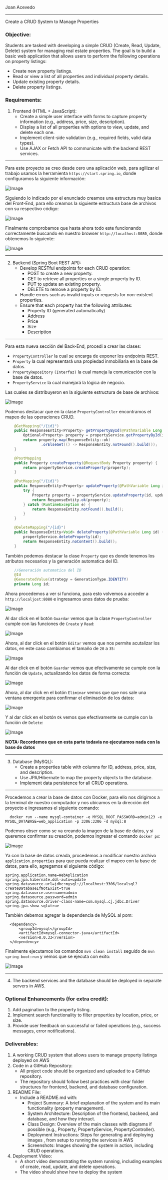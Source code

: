 Joan Acevedo

---
Create a CRUD System to Manage Properties

### Objective:

Students are tasked with developing a simple CRUD (Create, Read, Update, Delete) system for managing real estate properties. The goal is to build a basic web application that allows users to perform the following operations on property listings:

- Create new property listings.
- Read or view a list of all properties and individual property details.
- Update existing property details.
- Delete property listings.
      
### Requirements:

1.	Frontend (HTML + JavaScript):
      -	Create a simple user interface with forms to capture property information (e.g., address, price, size, description).
      -	Display a list of all properties with options to view, update, and delete each one.
      -	Implement client-side validation (e.g., required fields, valid data types).
      -	Use AJAX or Fetch API to communicate with the backend REST services.

---
      
Para este proyecto se creo desde cero una aplicación web, para agilizar el trabajo usamos la herramienta `https://start.spring.io`, donde configuramos la siguiente información:

![Image](https://github.com/user-attachments/assets/3ec776fa-6f4e-4bba-a656-e78cdcaaa88e)

Siguiendo lo indicado por el enunciado creamos una estructura muy basica del Front-End, para ello creamos la siguiente estructura base de archivos con su respectivo código:

![Image](https://github.com/user-attachments/assets/d06daab5-a7eb-463a-af10-d83c4e6a5797)

Finalmente comprobamos que hasta ahora todo este funcionando correctamente buscando en nuestro browser `http://localhost:8080`, donde obtenemos lo siguiente:

![Image](https://github.com/user-attachments/assets/194be1b8-857e-4359-b619-83116ae42f0a)

---

2.	Backend (Spring Boot REST API):
      -	Develop RESTful endpoints for each CRUD operation:
        - POST to create a new property.
        - GET to retrieve all properties or a single property by ID.
        - PUT to update an existing property.
        - DELETE to remove a property by ID.
      -	Handle errors such as invalid inputs or requests for non-existent properties.
      -	Ensure that each property has the following attributes:
        - Property ID (generated automatically)
        - Address
        - Price
        - Size
        - Description
      
---

Para esta nueva sección del Back-End, procedi a crear las clases:

- `PropertyController` la cual se encarga de exponer los endpoints REST.
- `Property` la cual representará una propiedad inmobiliaria en la base de datos.
- `PropertyRepository` `(Interfaz)` la cual maneja la comunicación con la base de datos.
- `PropertyService` la cual manejará la lógica de negocio.

Las cuales se distribuyeron en la siguiente estructura de base de archivos:

![Image](https://github.com/user-attachments/assets/c54305f5-8f5f-47a6-954f-617be7dcc0fe)

Podemos destacar que en la clase `PropertyController` encontramos el mapeo de las operaciones CRUD.

```java
    @GetMapping("/{id}")
    public ResponseEntity<Property> getPropertyById(@PathVariable Long id) {
        Optional<Property> property = propertyService.getPropertyById(id);
        return property.map(ResponseEntity::ok)
                .orElseGet(() -> ResponseEntity.notFound().build());
    }

    @PostMapping
    public Property createProperty(@RequestBody Property property) {
        return propertyService.createProperty(property);
    }

    @PutMapping("/{id}")
    public ResponseEntity<Property> updateProperty(@PathVariable Long id, @RequestBody Property updatedProperty) {
        try {
            Property property = propertyService.updateProperty(id, updatedProperty);
            return ResponseEntity.ok(property);
        } catch (RuntimeException e) {
            return ResponseEntity.notFound().build();
        }
    }

    @DeleteMapping("/{id}")
    public ResponseEntity<Void> deleteProperty(@PathVariable Long id) {
        propertyService.deleteProperty(id);
        return ResponseEntity.noContent().build();
    }
```

También podemos destacar la clase `Property` que es donde tenemos los atributos necesarios y la generación automatica del ID.

```java
    //Generación automatica del ID
    @Id
    @GeneratedValue(strategy = GenerationType.IDENTITY)
    private Long id;
```

Ahora procedemos a ver si funciona, para esto volvemos a acceder a `http://localjost:8080` e ingresamos unos datos de prueba:

![Image](https://github.com/user-attachments/assets/8e4bdea5-444c-4ba0-9eda-123b74b4c062)

Al dar click en el botón `Guardar` vemos que la clase `PropertyController` cumple con las funciones de `Create` y `Read`:

![Image](https://github.com/user-attachments/assets/624009d2-b2ce-4f73-9cf5-dc601859c883)

Ahora, al dar click en el botón `Editar` vemos que nos permite acutalizar los datos, en este caso cambiamos el tamaño de `20` a `35`:

![Image](https://github.com/user-attachments/assets/a1d7ea82-ad58-40a0-b8f5-54237ed859f0)

Al dar click en el botón `Guardar` vemos que efectivamente se cumple con la función de `Update`, actualizando los datos de forma correcta:

![Image](https://github.com/user-attachments/assets/375caf97-ab65-49d1-a995-3ee3c57749e4)

Ahora, al dar click en el botón `Eliminar` vemos que que nos sale una ventana emergente para confirmar el eliminación de los datos:

![Image](https://github.com/user-attachments/assets/58421266-f044-41bc-9410-f40869bf0493)

Y al dar click en el botón `Ok`  vemos que efectivamente se cumple con la función de `Delete`:

![Image](https://github.com/user-attachments/assets/194be1b8-857e-4359-b619-83116ae42f0a)

**NOTA: Recordemos que en esta parte todavia no ejecutamos nada con la base de datos**

---

3.	Database (MySQL):
      -	Create a properties table with columns for ID, address, price, size, and description.
      -	Use JPA/Hibernate to map the property objects to the database.
      -	Implement data persistence for all CRUD operations.

---

Procedemos a crear la base de datos con Docker, para ello nos dirigimos a la terminal de nuestro computador y nos ubicamos en la dirección del proyecto e ingresamos el siguiente comando:

      docker run --name mysql-container -e MYSQL_ROOT_PASSWORD=admin123 -e MYSQL_DATABASE=web_application -p 3306:3306 -d mysql:8

Podemos obser como se va creando la imagen de la base de datos, y si queremos confirmar su creación, podemos ingresar el comando `docker ps`:

![Image](https://github.com/user-attachments/assets/5feaf599-2905-4b2a-adfe-b87c48299459)

Ya con la base de datos creada, procedemos a modificar nuestro archivo `application.properties` para que pueda realizar el mapeo con la base de datos, para ello, agregamos el siguiente código:

```text
spring.application.name=WebAplication
spring.jpa.hibernate.ddl-auto=update
spring.datasource.url=jdbc:mysql://localhost:3306/localsql?createDatabaseIfNotExist=true
spring.datasource.username=admin
spring.datasource.password=admin
spring.datasource.driver-class-name=com.mysql.cj.jdbc.Driver
spring.jpa.show-sql=true
```

También debemos agregar la dependencia de MySQL al pom:

```text
  <dependency>
      <groupId>mysql</groupId>
      <artifactId>mysql-connector-java</artifactId>
      <version>8.0.33</version>
  </dependency>
```

Finalmente ejecutamos los comandos `mvn clean install` seguido de `mvn spring-boot:run` y vemos que se ejecuta con exito:

![Image](https://github.com/user-attachments/assets/6efc2160-9fb1-4fe3-9449-886c0239f8ed)

---

4.	The backend services and the database should be deployed in separate servers in AWS.
      
### Optional Enhancements (for extra credit):

1.	Add pagination to the property listing.
2.	Implement search functionality to filter properties by location, price, or size.
3.	Provide user feedback on successful or failed operations (e.g., success messages, error notifications).
      
### Deliverables:

1.	A working CRUD system that allows users to manage property listings deployed on AWS
2.	Code in a GitHub Repository:
      -	All project code should be organized and uploaded to a GitHub repository.
      -	The repository should follow best practices with clear folder structures for frontend, backend, and database configuration.
3.	README File:
      -	Include a README.md with:
        - Project Summary: A brief explanation of the system and its main functionality (property management).
        - System Architecture: Description of the frontend, backend, and database, and how they interact.
        - Class Design: Overview of the main classes with diagrams if possible (e.g., Property, PropertyService, PropertyController).
        - Deployment Instructions: Steps for generating and deploying images , from setup to running the services in AWS
        - Screenshots: Images showing the system in action, including CRUD operations.
4.	Deployment Video:
      -	A short video demonstrating the system running, including examples of create, read, update, and delete operations.
      -	The video should show how to deploy the system
